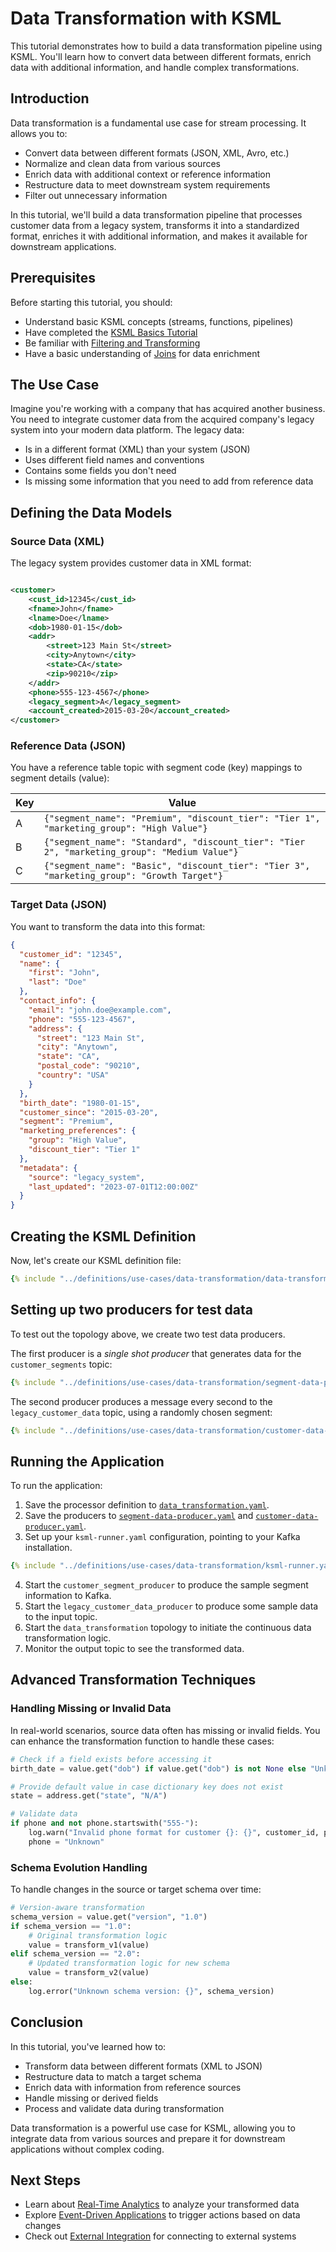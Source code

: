 # Data Transformation with KSML

This tutorial demonstrates how to build a data transformation pipeline using KSML. You'll learn how to convert data
between different formats, enrich data with additional information, and handle complex transformations.

## Introduction

Data transformation is a fundamental use case for stream processing. It allows you to:

- Convert data between different formats (JSON, XML, Avro, etc.)
- Normalize and clean data from various sources
- Enrich data with additional context or reference information
- Restructure data to meet downstream system requirements
- Filter out unnecessary information

In this tutorial, we'll build a data transformation pipeline that processes customer data from a legacy system,
transforms it into a standardized format, enriches it with additional information, and makes it available for downstream
applications.

## Prerequisites

Before starting this tutorial, you should:

- Understand basic KSML concepts (streams, functions, pipelines)
- Have completed the [KSML Basics Tutorial](../getting-started/basics-tutorial.md)
- Be familiar with [Filtering and Transforming](../tutorials/beginner/filtering-transforming.md)
- Have a basic understanding of [Joins](../tutorials/intermediate/joins.md) for data enrichment

## The Use Case

Imagine you're working with a company that has acquired another business. You need to integrate customer data from the
acquired company's legacy system into your modern data platform. The legacy data:

- Is in a different format (XML) than your system (JSON)
- Uses different field names and conventions
- Contains some fields you don't need
- Is missing some information that you need to add from reference data

## Defining the Data Models

### Source Data (XML)

The legacy system provides customer data in XML format:

```xml

<customer>
    <cust_id>12345</cust_id>
    <fname>John</fname>
    <lname>Doe</lname>
    <dob>1980-01-15</dob>
    <addr>
        <street>123 Main St</street>
        <city>Anytown</city>
        <state>CA</state>
        <zip>90210</zip>
    </addr>
    <phone>555-123-4567</phone>
    <legacy_segment>A</legacy_segment>
    <account_created>2015-03-20</account_created>
</customer>
```

### Reference Data (JSON)

You have a reference table topic with segment code (key) mappings to segment details (value):

| Key | Value                                                                                        |
|-----|----------------------------------------------------------------------------------------------|
| A   | `{"segment_name": "Premium", "discount_tier": "Tier 1", "marketing_group": "High Value"}`    |
| B   | `{"segment_name": "Standard", "discount_tier": "Tier 2", "marketing_group": "Medium Value"}` |
| C   | `{"segment_name": "Basic", "discount_tier": "Tier 3", "marketing_group": "Growth Target"}`   |

### Target Data (JSON)

You want to transform the data into this format:

```json
{
  "customer_id": "12345",
  "name": {
    "first": "John",
    "last": "Doe"
  },
  "contact_info": {
    "email": "john.doe@example.com",
    "phone": "555-123-4567",
    "address": {
      "street": "123 Main St",
      "city": "Anytown",
      "state": "CA",
      "postal_code": "90210",
      "country": "USA"
    }
  },
  "birth_date": "1980-01-15",
  "customer_since": "2015-03-20",
  "segment": "Premium",
  "marketing_preferences": {
    "group": "High Value",
    "discount_tier": "Tier 1"
  },
  "metadata": {
    "source": "legacy_system",
    "last_updated": "2023-07-01T12:00:00Z"
  }
}
```

## Creating the KSML Definition

Now, let's create our KSML definition file:

```yaml
{% include "../definitions/use-cases/data-transformation/data-transformation.yaml" %}
```

## Setting up two producers for test data

To test out the topology above, we create two test data producers.

The first producer is a _single shot producer_ that generates data for the `customer_segments` topic:

```yaml
{% include "../definitions/use-cases/data-transformation/segment-data-producer.yaml" %}
```

The second producer produces a message every second to the `legacy_customer_data` topic, using a randomly chosen
segment:

```yaml
{% include "../definitions/use-cases/data-transformation/customer-data-producer.yaml" %}
```

## Running the Application

To run the application:

1. Save the processor definition to
   [`data_transformation.yaml`](../definitions/use-cases/data-transformation/data-transformation.yaml).
2. Save the producers to
   [`segment-data-producer.yaml`](../definitions/use-cases/data-transformation/segment-data-producer.yaml)
   and
   [`customer-data-producer.yaml`](../definitions/use-cases/data-transformation/customer-data-producer.yaml).
3. Set up your `ksml-runner.yaml` configuration, pointing to your Kafka installation.

```yaml
{% include "../definitions/use-cases/data-transformation/ksml-runner.yaml" %}
```

4. Start the `customer_segment_producer` to produce the sample segment information to Kafka.
5. Start the `legacy_customer_data_producer` to produce some sample data to the input topic.
6. Start the `data_transformation` topology to initiate the continuous data transformation logic.
7. Monitor the output topic to see the transformed data.

## Advanced Transformation Techniques

### Handling Missing or Invalid Data

In real-world scenarios, source data often has missing or invalid fields. You can enhance the transformation function to
handle these cases:

```python
# Check if a field exists before accessing it
birth_date = value.get("dob") if value.get("dob") is not None else "Unknown"

# Provide default value in case dictionary key does not exist
state = address.get("state", "N/A")

# Validate data
if phone and not phone.startswith("555-"):
    log.warn("Invalid phone format for customer {}: {}", customer_id, phone)
    phone = "Unknown"
```

### Schema Evolution Handling

To handle changes in the source or target schema over time:

```python
# Version-aware transformation
schema_version = value.get("version", "1.0")
if schema_version == "1.0":
    # Original transformation logic
    value = transform_v1(value)
elif schema_version == "2.0":
    # Updated transformation logic for new schema
    value = transform_v2(value)
else:
    log.error("Unknown schema version: {}", schema_version)
```

## Conclusion

In this tutorial, you've learned how to:

- Transform data between different formats (XML to JSON)
- Restructure data to match a target schema
- Enrich data with information from reference sources
- Handle missing or derived fields
- Process and validate data during transformation

Data transformation is a powerful use case for KSML, allowing you to integrate data from various sources and prepare it
for downstream applications without complex coding.

## Next Steps

- Learn about [Real-Time Analytics](real-time-analytics.md) to analyze your transformed data
- Explore [Event-Driven Applications](event-driven-applications.md) to trigger actions based on data changes
- Check out [External Integration](../tutorials/advanced/external-integration.md) for connecting to external systems
